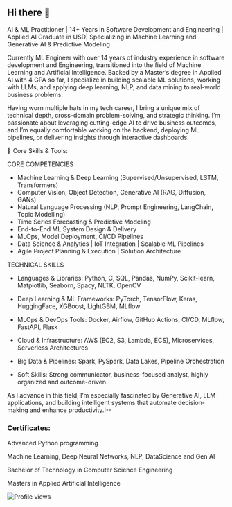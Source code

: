 ## Hi there 👋

AI & ML Practitioner | 14+ Years in Software Development and Engineering | Applied AI Graduate in USD| Specializing in Machine Learning and Generative AI & Predictive Modeling

Currently ML Engineer with over 14 years of industry experience in software development and Engineering, transitioned into the field of Machine Learning and Artificial Intelligence. Backed by a Master’s degree in Applied AI with 4 GPA so far, I specialize in building scalable ML solutions, working with LLMs, and applying deep learning, NLP, and data mining to real-world business problems.

Having worn multiple hats in my tech career, I bring a unique mix of technical depth, cross-domain problem-solving, and strategic thinking. I’m passionate about leveraging cutting-edge AI to drive business outcomes, and I’m equally comfortable working on the backend, deploying ML pipelines, or delivering insights through interactive dashboards.

🔹 Core Skills & Tools:

CORE COMPETENCIES
*	Machine Learning & Deep Learning (Supervised/Unsupervised, LSTM, Transformers)
*	Computer Vision, Object Detection, Generative AI (RAG, Diffusion, GANs)
*	Natural Language Processing (NLP, Prompt Engineering, LangChain, Topic Modelling)
*	Time Series Forecasting & Predictive Modeling
*	End-to-End ML System Design & Delivery
*	MLOps, Model Deployment, CI/CD Pipelines
*	Data Science & Analytics | IoT Integration | Scalable ML Pipelines
*	Agile Project Planning & Execution | Solution Architecture

TECHNICAL SKILLS
*	Languages & Libraries: Python, C, SQL, Pandas, NumPy, Scikit-learn, Matplotlib, Seaborn, Spacy, NLTK, OpenCV
*	Deep Learning & ML Frameworks: PyTorch, TensorFlow, Keras, HuggingFace, XGBoost, LightGBM, MLflow
*	MLOps & DevOps Tools: Docker, Airflow, GitHub Actions, CI/CD, MLflow, FastAPI, Flask
*	Cloud & Infrastructure: AWS (EC2, S3, Lambda, ECS), Microservices, Serverless Architectures
*	Big Data & Pipelines: Spark, PySpark, Data Lakes, Pipeline Orchestration

* Soft Skills: Strong communicator, business-focused analyst, highly organized and outcome-driven

As I advance in this field, I’m especially fascinated by Generative AI, LLM applications, and building intelligent systems that automate decision-making and enhance productivity.!--


### Certificates:

Advanced Python programming

Machine Learning, Deep Neural Networks, NLP, DataScience and Gen AI

Bachelor of Technology in Computer Science Engineering

Masters in Applied Artificial Intelligence

![Profile views](https://komarev.com/ghpvc/?username=PSswathi)
